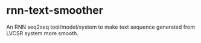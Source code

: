 # rnn-text-smoother
An RNN seq2seq tool/model/system to make text sequence generated from LVCSR system more smooth.
